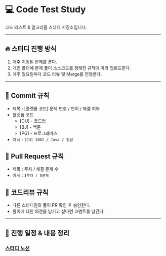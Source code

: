 # 💻  **Code Test Study**
코드 테스트 & 알고리즘 스터디 저장소입니다.

------

## 🔥  **스터디 진행 방식**
1. 매주 지정된 문제를 푼다.
2. 개인 폴더에 문제 풀이 소스코드를 정해진 규칙에 따라 업로드한다.
3. 매주 월요일마다 코드 리뷰 및 Merge를 진행한다.

------

## 🧲  **Commit 규칙**
- 제목 : [플랫폼 코드] 문제 번호 / 언어 / 해결 여부
- 플랫폼 코드
  * [CU] - 코드업
  * [BJ] - 백준
  * [PG] - 프로그래머스
- 예시 : ```[CU] 1001 / Java / 정답```
## 🧲  **Pull Request 규칙**
- 제목 : 주차 / 해결 문제 수
- 예시 : ```1주차 / 5문제```
## 🧲  **코드리뷰 규칙**
- 다른 스터디원의 풀이 PR 확인 후 승인한다.
- 풀이에 대한 의견을 남기고 싶다면 코멘트를 남긴다.

------

## 📖  **진행 일정 & 내용 정리**
### [스터디 노션](https://www.notion.so/ixxp-91c798e180dd431eba590da17c635e87)
